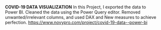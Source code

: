 **COVID-19 DATA VISUALIZATION**
In this Project, I exported the data to Power BI. Cleaned the data using the Power Query editor. 
Removed unwanted/irrelevant columns, and used DAX and New measures to achieve perfection.
https://www.novypro.com/project/covid-19-data--power-bi
